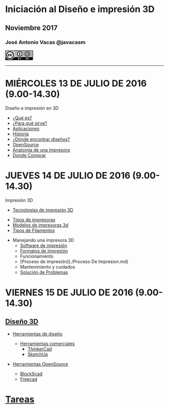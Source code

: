 # Iniciación al Diseño e impresión 3D

## Noviembre 2017

### José Antonio Vacas @javacasm

![CCbySA](images/CCbySQ_88x31.png)

* *  *

# MIÉRCOLES 13 DE JULIO DE 2016 (9.00-14.30)

Diseño e impresión en 3D

- [¿Qué es?](./QueEs3D.md)
- [¿Para qué sirve?](./ParaQueSirve3D.md)
- [Aplicaciones](./Aplicaciones.md)
- [Historia](./Historia.md.md)
- [¿Dónde encontrar diseños?](./Repositorios.md)
- [OpenSource](./OpenSource.md)
- [Anatomía de una impresora](./impresora3D.md)
- [Donde Comprar](./Comprar.md)

# JUEVES 14 DE JULIO DE 2016 (9.00-14.30)

Impresión 3D
- [Tecnologías de impresión 3D](./Teconologias.md)
 * [Tipos de impresoras](./Geometrias.md)
 * [Modelos de impresoras 3d](./Impresoras3D.md)
 * [Tipos de Filamentos](./Filamentos.md)


- Manejando una impresora 3D
  * [Software de impresión](./Software.md)
  * [Formatos de impresión](./Formatos.md)
  * Funcionamiento
  * [Proceso de impresión](./Proceso De Impresion.md)
  * Mantenimiento y cuidados
  * [Solución de Problemas](./Problemas.md)

# VIERNES 15 DE JULIO DE 2016 (9.00-14.30)

## [Diseño 3D](Disenio3D.md)
- [Herramientas de diseño](./HerramientasDisenio.md)
  * [Herramientas comerciales](./HerramientasComerciales.md)
     * [ThinkerCad](./ThinkerCad.md)
     * [SketchUp](./SketchUp.md)

- [Herramientas OpenSource](./HerramientasOpenSource.md)
  * [BlockScad](./BlockScad.md)
  * [Freecad](./Freecad.md)

# [Tareas](./Tareas.md)
